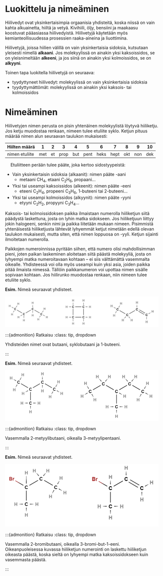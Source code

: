 # Luokittelu ja nimeäminen

Hiilivedyt ovat yksinkertaisimpia orgaanisia yhdisteitä, koska niissä on vain kahta alkuainetta, hiiltä ja vetyä. Kivihiili, öljy, bensiini ja maakaasu koostuvat pääasiassa hiilivedyistä. Hiilivetyjä käytetään myös kemianteollisuudessa prosessien raaka-aineina ja liuottimina. 

Hiilivetyjä, joissa hiilien välillä on vain yksinkertaisia sidoksia, kutsutaan yleisesti nimellä **alkaani**. Jos molekyylissä on ainakin yksi kaksoissidos, se on yleisnimeltään **alkeeni**, ja jos siinä on ainakin yksi kolmoissidos, se on **alkyyni**.

Toinen tapa luokitella hiilivetyjä on seuraava: 
- tyydyttyneet hiilivedyt: molekyylissä on vain yksinkertaisia sidoksia
- tyydyttymättömät: molekyylissä on  ainakin yksi kaksois- tai kolmoissidos


# Nimeäminen

Hiilivetyjen nimen perusta on pisin yhtenäinen molekyylistä löytyvä hiiliketju. Jos ketju muodostaa renkaan, nimeen tulee etuliite syklo. Ketjun pituus määrää nimen alun seuraavan taulukon mukaisesti:

|Hiilten määrä|1|2|3|4|5|6|7|8|9|10|
|------------|-|--|-|-|-|-|-|-|-|--|
|nimen etuliite|met|et|prop|but|pent|heks|hept|okt|non|dek|

 
Etuliitteen perään tulee pääte, joka kertoo sidostyypeistä:
- Vain yksinkertaisin sidoksia (alkaanit): nimen pääte -aani
    - metaani CH<sub>4</sub>, etaani C<sub>2</sub>H<sub>6</sub>, propaani...
- Yksi tai useampi kaksoissidos (alkeenit): nimen pääte -eeni
    - eteeni C<sub>2</sub>H<sub>4</sub>, propeeni C<sub>3</sub>H<sub>6</sub>, 1-buteeni tai 2-buteeni...
- Yksi tai useampi kolmoissidos (alkyynit): nimen pääte -yyni
    - etyyni C<sub>2</sub>H<sub>2</sub>, propyyni C<sub>3</sub>H<sub>4</sub>...

Kaksois- tai kolmoissidoksen paikka ilmaistaan numerolla hiiliketjun siitä päädystä laskettuna, josta on lyhin matka sidokseen. Jos hiiliketjuun liittyy jokin halogeeni, senkin nimi ja paikka liitetään mukaan nimeen. Pisimmistä yhtenäisestä hiiliketjusta lähtevät lyhyemmät ketjut nimetään edellä olevan taulukon mukaisesti, mutta siten, että nimen loppuosa on -yyli. Ketjun sijainti ilmoitetaan numerolla.

Paikkojen numeroinnissa pyritään siihen, että numero olisi mahdollisimman pieni, joten paikan laskeminen aloitetaan siitä päästä molekyyliä, josta on lyhyempi matka numeroitavaan kohtaan – ei siis välttämättä vasemmalta oikealle. Yhdisteessä voi olla myös useampi kuin yksi asia, joiden paikka pitää ilmaista nimessä. Tällöin paikkanumeron voi upottaa nimen sisälle sopivaan kohtaan. Jos hiilirunko muodostaa renkaan, niin nimeen tulee etuliite syklo.

**Esim.** Nimeä seuraavat yhdisteet.

![Nimeäminen, esim. 1](/images/nimet1.png "Nimeäminen, esim. 1")

:::{admonition} Ratkaisu
:class: tip, dropdown

Yhdisteiden nimet ovat butaani, syklobutaani ja 1-buteeni.

:::

**Esim.** Nimeä seuraavat yhdisteet.

![Nimeäminen, esim. 2](/images/nimet2.png "Nimeäminen, esim. 2")

:::{admonition} Ratkaisu
:class: tip, dropdown

Vasemmalla 2-metyylibutaani, oikealla 3-metyylipentaani.

:::

**Esim.** Nimeä seuraavat yhdisteet.

![Nimeäminen, esim. 3](/images/nimet3.png "Nimeäminen, esim. 3")

:::{admonition} Ratkaisu
:class: tip, dropdown

Vasemmalla 2-bromibutaani, oikealla 3-bromi-but-1-eeni. Oikeanpuoleisessa kuvassa hiiliketjun numerointi on laskettu hiiliketjun oikeasta päästä, koska sieltä on lyhyempi matka kaksoissidokseen kuin vasemmasta päästä.

:::

